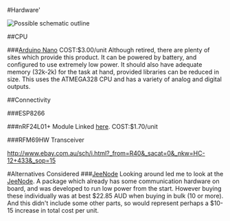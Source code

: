 #Hardware'

![Possible schematic outline](http://www.schematics.com/embed/beescale-44560)

##CPU

###[Arduino Nano](https://www.arduino.cc/en/Main/ArduinoBoardNano)
COST:$3.00/unit
Although retired, there are plenty of sites which provide this product. It can be powered by battery, and configured to use extremely low power. It should also have adequate memory (32k-2k) for the task at hand, provided libraries can be reduced in size. This uses the ATMEGA328 CPU and has a variety of analog and digital outputs.

##Connectivity

###ESP8266

###nRF24L01+ Module
Linked [here](https://maniacbug.wordpress.com/2011/11/02/getting-started-rf24/).
COST:$1.70/unit

###RFM69HW Transceiver

http://www.ebay.com.au/sch/i.html?_from=R40&_sacat=0&_nkw=HC-12+433&_sop=15




#Alternatives Considered
###[JeeNode](http://jeelabs.net/projects/hardware/wiki/JeeNode)
Looking around led me to look at the [JeeNode](http://jeelabs.net/projects/hardware/wiki/JeeNode). A package which already has some communication hardware on board, and was developed to run low power from the start. However buying these individually was at best $22.85 AUD when buying in bulk (10 or more). And this didn't include some other parts, so would represent perhaps a $10-15 increase in total cost per unit.
